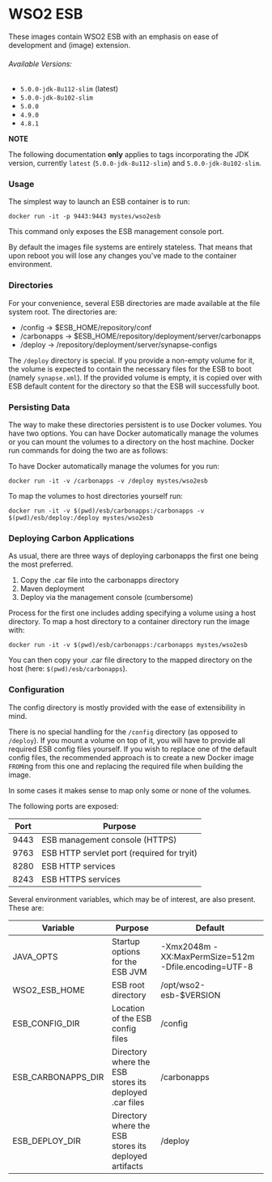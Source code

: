 # WSO2 ESB

These images contain WSO2 ESB with an emphasis on ease of development and (image) extension.

###### Available Versions:
* ```5.0.0-jdk-8u112-slim``` (latest)
* ```5.0.0-jdk-8u102-slim```
* ```5.0.0```
* ```4.9.0```
* ```4.8.1```

**NOTE**

The following documentation **only** applies to tags incorporating the JDK version, currently ```latest``` (```5.0.0-jdk-8u112-slim```) and ```5.0.0-jdk-8u102-slim```.

### Usage

The simplest way to launch an ESB container is to run:

```docker run -it -p 9443:9443 mystes/wso2esb```

This command only exposes the ESB management console port.

By default the images file systems are entirely stateless. That means that upon reboot you will lose any changes you've made to the container environment.

### Directories

For your convenience, several ESB directories are made available at the file system root. The directories are:
* /config -> $ESB_HOME/repository/conf
* /carbonapps -> $ESB_HOME/repository/deployment/server/carbonapps
* /deploy -> /repository/deployment/server/synapse-configs

The ```/deploy``` directory is special. If you provide a non-empty volume for it, the volume is expected to contain the necessary files for the ESB to boot (namely ```synapse.xml```). If the provided volume is empty, it is copied over with ESB default content for the directory so that the ESB will successfully boot.

### Persisting Data

The way to make these directories persistent is to use Docker volumes. You have two options. You can have Docker automatically manage the volumes or you can mount the volumes to a directory on the host machine. Docker run commands for doing the two are as follows:

To have Docker automatically manage the volumes for you run:

```docker run -it -v /carbonapps -v /deploy mystes/wso2esb```

To map the volumes to host directories yourself run:

```docker run -it -v $(pwd)/esb/carbonapps:/carbonapps -v $(pwd)/esb/deploy:/deploy mystes/wso2esb```

### Deploying Carbon Applications

As usual, there are three ways of deploying carbonapps the first one being the most preferred.
1. Copy the .car file into the carbonapps directory
2. Maven deployment
3. Deploy via the management console (cumbersome)

Process for the first one includes adding specifying a volume using a host directory. To map a host directory to a container directory run the image with:

```docker run -it -v $(pwd)/esb/carbonapps:/carbonapps mystes/wso2esb```

You can then copy your .car file directory to the mapped directory on the host (here: ```$(pwd)/esb/carbonapps```).

### Configuration

The config directory is mostly provided with the ease of extensibility in mind.

There is no special handling for the ```/config``` directory (as opposed to ```/deploy```). If you mount a volume on top of it, you will have to provide all required ESB config files yourself. If you wish to replace one of the default config files, the recommended approach is to create a new Docker image ```FROM```ing from this one and replacing the required file when building the image.

In some cases it makes sense to map only some or none of the volumes.

The following ports are exposed:

| Port | Purpose |
|---|---|
| 9443 | ESB management console (HTTPS) |
| 9763 | ESB HTTP servlet port (required for tryit) |
| 8280 | ESB HTTP services |
| 8243 | ESB HTTPS services |

Several environment variables, which may be of interest, are also present. These are:

| Variable | Purpose | Default |
|---|---|---|
| JAVA_OPTS | Startup options for the ESB JVM | -Xmx2048m -XX:MaxPermSize=512m -Dfile.encoding=UTF-8 |
| WSO2_ESB_HOME | ESB root directory | /opt/wso2-esb-$VERSION |
| ESB_CONFIG_DIR | Location of the ESB config files | /config |
| ESB_CARBONAPPS_DIR | Directory where the ESB stores its deployed .car files | /carbonapps |
| ESB_DEPLOY_DIR | Directory where the ESB stores its deployed artifacts | /deploy |
